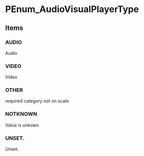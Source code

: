 # PEnum_AudioVisualPlayerType


<!-- end of short definition -->
## Items

### AUDIO
Audio

### VIDEO
Video

### OTHER
required category not on scale

### NOTKNOWN
Value is unkown

### UNSET.
Unset.
